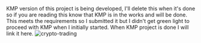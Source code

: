 KMP version of this project is being developed, I'll delete this when it's done so if you are reading this know that KMP is in the works and will be done.
This meets the requirements so I submitted it but I didn't get green light to proceed with KMP when I initially started.
When KMP project is done I will link it here.
![crypto-trading](https://github.com/marenovakovic/crypto-trading/assets/29804184/8ded0035-ec8e-4a11-a6f1-9975b7cec11a)

